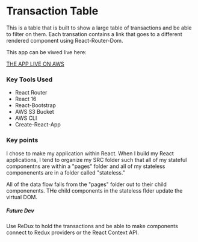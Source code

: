 # Transaction Table
This is a table that is built to show a large table of transactions and be able to filter on them. Each transation contains a link that goes to a different rendered component using React-Router-Dom.

This app can be viwed live here: 

[THE APP LIVE ON AWS](http://appforthestatestreet.s3-website-us-east-1.amazonaws.com/ "The App")


### Key Tools Used
- React Router
- React 16
- React-Bootstrap 
- AWS S3 Bucket
- AWS CLI
- Create-React-App

### Key points
I chose to make my application within React. When I build my React applications, I tend to organize my SRC folder such that all of my stateful componentns are within a "pages" folder and all of my stateless componenents are in a folder called "stateless." 

All of the data flow falls from the "pages" folder out to their child componenents. THe child components in the stateless flder update the virtual DOM.

##### Future Dev
Use ReDux to hold the transactions and be able to make components connect to Redux providers or the React Context API. 





